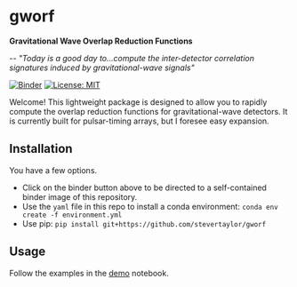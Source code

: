 # gworf
**Gravitational Wave Overlap Reduction Functions**

-- *"Today is a good day to...compute the inter-detector correlation signatures induced by gravitational-wave signals"*

[![Binder](https://mybinder.org/badge_logo.svg)](https://mybinder.org/v2/gh/stevertaylor/gworf/master)
[![License: MIT](https://img.shields.io/badge/License-MIT-yellow.svg)](https://opensource.org/licenses/MIT)

Welcome! This lightweight package is designed to allow you to rapidly compute the overlap reduction functions for gravitational-wave detectors. It is currently built for pulsar-timing arrays, but I foresee easy expansion. 

## Installation

You have a few options.

* Click on the binder button above to be directed to a self-contained binder image of this repository.
* Use the `yaml` file in this repo to install a conda environment: `conda env create -f environment.yml`
* Use pip: `pip install git+https://github.com/stevertaylor/gworf`

## Usage

Follow the examples in the [demo](https://github.com/stevertaylor/gworf/blob/master/demo/demo.ipynb) notebook.



